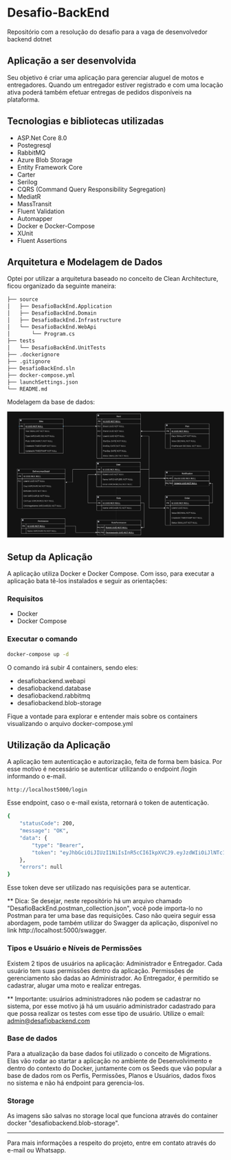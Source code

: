 # Desafio-BackEnd

Repositório com a resolução do desafio para a vaga de desenvolvedor backend dotnet

## Aplicação a ser desenvolvida

Seu objetivo é criar uma aplicação para gerenciar aluguel de motos e entregadores. Quando um entregador estiver registrado e com uma locação ativa poderá também efetuar entregas de pedidos disponíveis na plataforma.

## Tecnologias e bibliotecas utilizadas

- ASP.Net Core 8.0
- Postegresql
- RabbitMQ
- Azure Blob Storage
- Entity Framework Core
- Carter
- Serilog
- CQRS (Command Query Responsibility Segregation)
- MediatR
- MassTransit
- Fluent Validation
- Automapper
- Docker e Docker-Compose
- XUnit
- Fluent Assertions

## Arquitetura e Modelagem de Dados

Optei por utilizar a arquitetura baseado no conceito de Clean Architecture, ficou organizado da seguinte maneira:

```
├── source
│   ├── DesafioBackEnd.Application
│   ├── DesafioBackEnd.Domain
│   ├── DesafioBackEnd.Infrastructure
│   └── DesafioBackEnd.WebApi
│       └── Program.cs
├── tests
│   └── DesafioBackEnd.UnitTests
├── .dockerignore
├── .gitignore
├── DesafioBackEnd.sln
├── docker-compose.yml
├── launchSettings.json
└── README.md
```

Modelagem da base de dados:

![Diagrama Entidade Relacionamento (DER)](https://github.com/ThallesTeodoro/Desafio-BackEnd/blob/development/der.png?raw=true)

## Setup da Aplicação

A aplicação utiliza Docker e Docker Compose. Com isso, para executar a aplicação bata tê-los instalados e seguir as orientações:

### Requisitos

- Docker
- Docker Compose

### Executar o comando

```bash
docker-compose up -d
```

O comando irá subir 4 containers, sendo eles:

- desafiobackend.webapi
- desafiobackend.database
- desafiobackend.rabbitmq
- desafiobackend.blob-storage

Fique a vontade para explorar e entender mais sobre os containers visualizando o arquivo docker-compose.yml


## Utilização da Aplicação

A aplicação tem autenticação e autorização, feita de forma bem básica. Por esse motivo é necessário se autenticar utilizando o endpoint /login informando o e-mail.

```
http://localhost5000/login
```

Esse endpoint, caso o e-mail exista, retornará o token de autenticação.

```bash
{
    "statusCode": 200,
    "message": "OK",
    "data": {
        "type": "Bearer",
        "token": "eyJhbGciOiJIUzI1NiIsInR5cCI6IkpXVCJ9.eyJzdWIiOiJlNTc1NzM5NS1kOGIxLTRlNTYtYjRmYS1iNjhmZjA4OTU0N2IiLCJlbWFpbCI6ImFkbWluQGRlc2FmaW9iYWNrZW5kLmNvbSIsImV4cCI6MTcxNjI0MzI0OSwiaXNzIjoiRGVzYWZpb0JhY2tFbmQiLCJhdWQiOiJEZXNhZmlvQmFja0VuZCJ9.g2yOgLino06jxlTggBLCa0XKkALabICyMJ-lXR46aE8"
    },
    "errors": null
}
```

Esse token deve ser utilizado nas requisições para se autenticar.

** Dica: Se desejar, neste repositório há um arquivo chamado "DesafioBackEnd.postman_collection.json", você pode importa-lo no Postman para ter uma base das requisições. Caso não queira seguir essa abordagem, pode também utilizar do Swagger da aplicação, disponível no link http://localhost:5000/swagger.


### Tipos e Usuário e Níveis de Permissões

Existem 2 tipos de usuários na aplicação: Administrador e Entregador. Cada usuário tem suas permissões dentro da aplicação. Permissões de gerenciamento são dadas ao Administrador. Ao Entregador, é permitido se cadastrar, alugar uma moto e realizar entregas.

** Importante: usuários administradores não podem se cadastrar no sistema, por esse motivo já há um usuário administrador cadastrado para que possa realizar os testes com esse tipo de usuário. Utilize o email: admin@desafiobackend.com

### Base de dados

Para a atualização da base dados foi utilizado o conceito de Migrations. Elas vão rodar ao startar a aplicação no ambiente de Desenvolvimento e dentro do contexto do Docker, juntamente com os Seeds que vão popular a base de dados rom os Perfis, Permissões, Planos e Usuários, dados fixos no sistema e não há endpoint para gerencia-los.

### Storage

As imagens são salvas no storage local que funciona através do container docker "desafiobackend.blob-storage".

---

Para mais informações a respeito do projeto, entre em contato através do e-mail ou Whatsapp.
